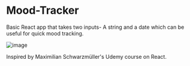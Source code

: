 # Mood-Tracker
Basic React app that takes two inputs- A string and a date which can be useful for quick mood tracking.

![image](https://user-images.githubusercontent.com/61319491/123176781-b667a100-d4a1-11eb-834f-4d8b88ddc977.png)

Inspired by Maximilian Schwarzmüller's Udemy course on React.
